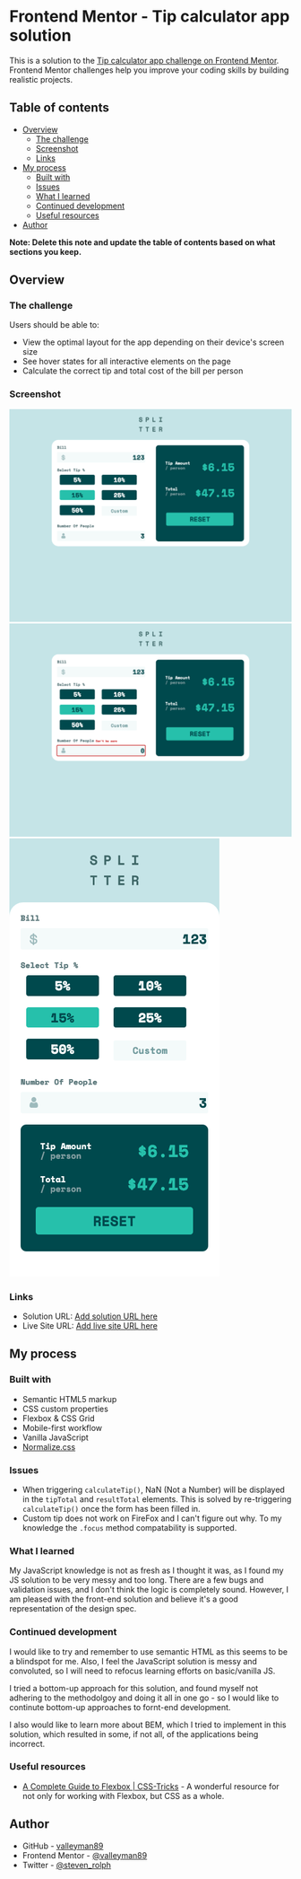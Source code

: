 # Frontend Mentor - Tip calculator app solution

This is a solution to the [Tip calculator app challenge on Frontend Mentor](https://www.frontendmentor.io/challenges/tip-calculator-app-ugJNGbJUX). Frontend Mentor challenges help you improve your coding skills by building realistic projects.

## Table of contents

- [Overview](#overview)
  - [The challenge](#the-challenge)
  - [Screenshot](#screenshot)
  - [Links](#links)
- [My process](#my-process)
  - [Built with](#built-with)
  - [Issues](#issues)
  - [What I learned](#what-i-learned)
  - [Continued development](#continued-development)
  - [Useful resources](#useful-resources)
- [Author](#author)

**Note: Delete this note and update the table of contents based on what sections you keep.**

## Overview

### The challenge

Users should be able to:

- View the optimal layout for the app depending on their device's screen size
- See hover states for all interactive elements on the page
- Calculate the correct tip and total cost of the bill per person

### Screenshot

![](screenshot.png)
![](screenshot-error.png)
![](screenshot-mobile.png)

### Links

- Solution URL: [Add solution URL here](https://your-solution-url.com)
- Live Site URL: [Add live site URL here](https://your-live-site-url.com)

## My process

### Built with

- Semantic HTML5 markup
- CSS custom properties
- Flexbox & CSS Grid
- Mobile-first workflow
- Vanilla JavaScript
- [Normalize.css](https://necolas.github.io/normalize.css/)

### Issues

- When triggering `calculateTip()`, NaN (Not a Number) will be displayed in the `tipTotal` and `resultTotal` elements. This is solved by re-triggering `calculateTip()` once the form has been filled in.
- Custom tip does not work on FireFox and I can't figure out why. To my knowledge the `.focus` method compatability is supported.

### What I learned

My JavaScript knowledge is not as fresh as I thought it was, as I found my JS solution to be very messy and too long. There are a few bugs and validation issues, and I don't think the logic is completely sound. However, I am pleased with the front-end solution and believe it's a good representation of the design spec.

### Continued development

I would like to try and remember to use semantic HTML as this seems to be a blindspot for me. Also, I feel the JavaScript solution is messy and convoluted, so I will need to refocus learning efforts on basic/vanilla JS.

I tried a bottom-up approach for this solution, and found myself not adhering to the methodolgoy and doing it all in one go - so I would like to continute bottom-up approaches to fornt-end development.

I also would like to learn more about BEM, which I tried to implement in this solution, which resulted in some, if not all, of the applications being incorrect.

### Useful resources

- [A Complete Guide to Flexbox | CSS-Tricks](https://css-tricks.com/snippets/css/a-guide-to-flexbox/) - A wonderful resource for not only for working with Flexbox, but CSS as a whole.

## Author

- GitHub - [valleyman89](https://github.com/valleyman89)
- Frontend Mentor - [@valleyman89](https://www.frontendmentor.io/profile/valleyman89)
- Twitter - [@steven_rolph](https://twitter.com/steven_rolph)
